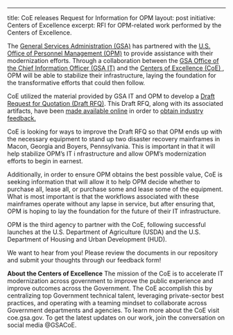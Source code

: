 ---
title: CoE releases Request for Information for OPM
layout: post
initiative: Centers of Excellence
excerpt: RFI for OPM-related work performed by the Centers of Excellence.

The  <a href="https://www.gsa.gov/">General Services Administration (GSA)</a> has partnered with the 
<a href="https://www.opm.gov/"> U.S. Office of Personnel Management (OPM)</a> to provide assistance with their modernization efforts. Through a collaboration between the <a href="https://www.gsa.gov/about-us/organization/gsa-it"> GSA Office of the Chief Information Officer (GSA IT)</a> and the <a href="https://coe.gsa.gov/"> Centers of Excellence (CoE) </a>, OPM will be able to stabilize their infrastructure, laying the foundation for the transformative efforts that could then follow.

CoE utilized the material provided by GSA IT and OPM to develop a <a href="https://github.com/GSA/coe-opm-mainframe-dr-plan/blob/master/Draft-RFQ.pdf"> Draft Request for Quotation (Draft RFQ)</a>. This Draft RFQ, along with its associated artifacts, have been <a href="https://github.com/GSA/coe-opm-mainframe-dr-plan"> made available online</a>  in order to <a href="https://docs.google.com/forms/d/e/1FAIpQLSfkeXfdYY4_qMGIA7T4D6M7wyA8eweGy7wbg4rjPGLKJouNpQ/viewform"> obtain industry feedback.</a>

CoE is looking for ways to improve the Draft RFQ so that OPM ends up with the necessary equipment to stand up two disaster 
recovery mainframes in Macon, Georgia and Boyers, Pennsylvania. This is important in that it will help stabilize OPM’s IT i
nfrastructure and allow OPM’s modernization efforts to begin in earnest.

Additionally, in order to ensure OPM obtains the best possible value, CoE is seeking information that will allow it to help 
OPM decide whether to purchase all, lease all, or purchase some and lease some of the equipment. What is most important is 
that the workflows associated with these mainframes operate without any lapse in service, but after ensuring that, OPM is 
hoping to lay the foundation for the future of their IT infrastructure.

OPM is the third agency to partner with the CoE, following successful launches at the U.S. Department of Agriculture (USDA) 
and the U.S. Department of Housing and Urban Development (HUD).

We want to hear from you! Please review the documents in our repository and submit your thoughts through our feedback form!

**About the Centers of Excellence**
The mission of the CoE is to accelerate IT modernization across government to improve the public experience and improve 
outcomes across the Government. The CoE accomplish this by centralizing top Government technical talent, leveraging 
private-sector best practices, and operating with a teaming mindset to collaborate across Government departments and agencies. 
To learn more about the CoE visit coe.gsa.gov. To get the latest updates on our work, join the conversation on social media 
@GSACoE.

